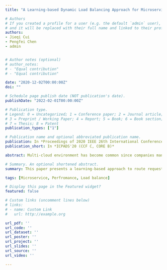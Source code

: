 ```yaml
---
title: "A Learning-based Dynamic Load Balancing Approach for Microservice Systems in Multi-cloud Environment"

# Authors
# If you created a profile for a user (e.g. the default `admin` user), write the username (folder name) here 
# and it will be replaced with their full name and linked to their profile.
authors:
- Jieqi Cui
- Pengfei Chen
- admin


# Author notes (optional)
# author_notes:
# - "Equal contribution"
# - "Equal contribution"

date: "2020-12-02T00:00:00Z"
doi: ""

# Schedule page publish date (NOT publication's date).
publishDate: "2022-02-01T00:00:00Z"

# Publication type.
# Legend: 0 = Uncategorized; 1 = Conference paper; 2 = Journal article;
# 3 = Preprint / Working Paper; 4 = Report; 5 = Book; 6 = Book section;
# 7 = Thesis; 8 = Patent
publication_types: ["1"]

# Publication name and optional abbreviated publication name.
publication: In *Proceedings of 2020 IEEE 26th International Conference on Parallel and Distributed Systems (CCF C, CORE B)*
publication_short: In *ICPADS'20 (CCF C, CORE B)*

abstract: Multi-cloud environment has become common since companies manage to prevent cloud vendor lock-in for security and cost concerns. Meanwhile, the microservice architecture is often considered for its flexibility. Combining multi-cloud with microservice, the problem of routing requests among all possible microservice instances in multi-cloud environment arises. This paper presents a learning-based approach to route requests in order to balance the load. In our approach, the performance of microservice is modeled explicitly through machine learning models. The model can derive the response time from request volume, route decision, and other cloud metrics. Then the balanced route decision is obtained from optimizing the model with Bayesian Optimization. With this approach, the request route decision can adjust to dynamic runtime metrics instead of remaining static for all different circumstances. Explicit performance modeling avoids searching on an actual microservice system which is time-consuming. Experiments show that our approach reduces average response time by 10% at least.

# Summary. An optional shortened abstract.
summary: This paper presents a learning-based approach to route requests in order to balance the load in the multi-cloud environment . 

tags: [Microservice, Perfromance, Load balance]

# Display this page in the Featured widget?
featured: false

# Custom links (uncomment lines below)
# links:
# - name: Custom Link
#   url: http://example.org

url_pdf: ''
url_code: ''
url_dataset: ''
url_poster: ''
url_project: ''
url_slides: ''
url_source: ''
url_video: ''

---
```


